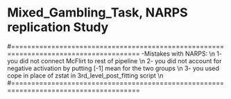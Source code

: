 # Mixed_Gambling_Task, NARPS replication Study
#======================================================================================
-Mistakes with NARPS: \n
1- you did not connect McFlirt to rest of pipeline \n
2- you did not account for negative activation by putting [-1] mean for the two groups \n
3- you used cope in place of zstat in 3rd_level_post_fitting script \n
#======================================================================================

